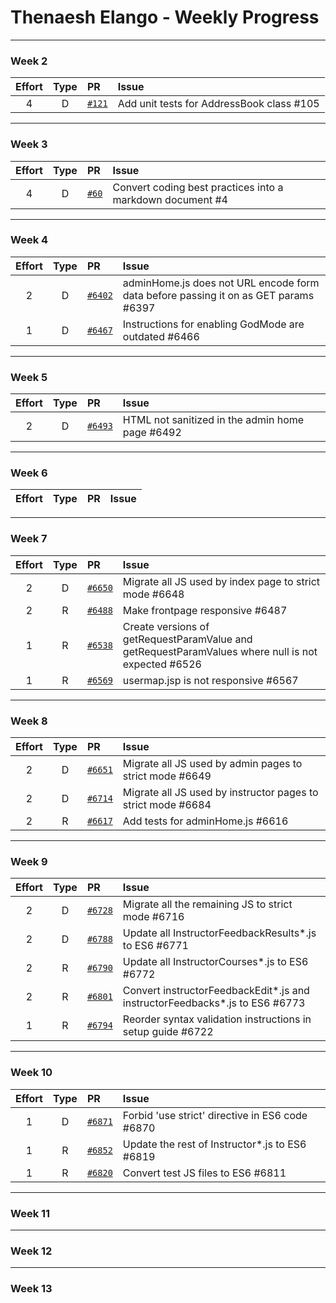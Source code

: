 # Thenaesh Elango - Weekly Progress

---

### Week 2

Effort| Type | PR | Issue
:----:|:----:|:-----------|:------
4 | D | [`#121`](https://github.com/se-edu/addressbook-level2/pull/121) | Add unit tests for AddressBook class #105

---
### Week 3

Effort| Type | PR | Issue
:----:|:----:|:-----------|:------
4 | D | [`#60`](https://github.com/se-edu/addressbook-level1/pull/60) | Convert coding best practices into a markdown document #4

---
### Week 4

Effort| Type | PR | Issue
:----:|:----:|:-----------|:------
2 | D | [`#6402`](https://github.com/TEAMMATES/teammates/pull/6402) | adminHome.js does not URL encode form data before passing it on as GET params #6397
1 | D | [`#6467`](https://github.com/TEAMMATES/teammates/pull/6467) | Instructions for enabling GodMode are outdated #6466

---
### Week 5

Effort| Type | PR | Issue
:----:|:----:|:-----------|:------
2 | D | [`#6493`](https://github.com/TEAMMATES/teammates/pull/6493) | HTML not sanitized in the admin home page #6492

---
### Week 6

Effort| Type | PR | Issue
:----:|:----:|:-----------|:------

---
### Week 7

Effort| Type | PR | Issue
:----:|:----:|:-----------|:------
2 | D | [`#6650`](https://github.com/TEAMMATES/teammates/pull/6650) | Migrate all JS used by index page to strict mode #6648
2 | R | [`#6488`](https://github.com/TEAMMATES/teammates/pull/6488) | Make frontpage responsive #6487
1 | R | [`#6538`](https://github.com/TEAMMATES/teammates/pull/6538) | Create versions of getRequestParamValue and getRequestParamValues where null is not expected #6526
1 | R | [`#6569`](https://github.com/TEAMMATES/teammates/pull/6569) | usermap.jsp is not responsive #6567

---
### Week 8

Effort| Type | PR | Issue
:----:|:----:|:-----------|:------
2 | D | [`#6651`](https://github.com/TEAMMATES/teammates/pull/6651) | Migrate all JS used by admin pages to strict mode #6649
2 | D | [`#6714`](https://github.com/TEAMMATES/teammates/pull/6714) | Migrate all JS used by instructor pages to strict mode #6684
2 | R | [`#6617`](https://github.com/TEAMMATES/teammates/pull/6617) | Add tests for adminHome.js #6616

---
### Week 9

Effort| Type | PR | Issue
:----:|:----:|:-----------|:------
2 | D | [`#6728`](https://github.com/TEAMMATES/teammates/pull/6728) | Migrate all the remaining JS to strict mode #6716
2 | D | [`#6788`](https://github.com/TEAMMATES/teammates/pull/6788) | Update all InstructorFeedbackResults\*.js to ES6 #6771
2 | R | [`#6790`](https://github.com/TEAMMATES/teammates/pull/6790) | Update all InstructorCourses\*.js to ES6 #6772
2 | R | [`#6801`](https://github.com/TEAMMATES/teammates/pull/6801) | Convert instructorFeedbackEdit\*.js and instructorFeedbacks\*.js to ES6 #6773
1 | R | [`#6794`](https://github.com/TEAMMATES/teammates/pull/6794) | Reorder syntax validation instructions in setup guide #6722

---
### Week 10

Effort| Type | PR | Issue
:----:|:----:|:-----------|:------
1 | D | [`#6871`](https://github.com/TEAMMATES/teammates/pull/6871) | Forbid 'use strict' directive in ES6 code #6870
1 | R | [`#6852`](https://github.com/TEAMMATES/teammates/pull/6852) | Update the rest of Instructor\*.js to ES6 #6819
1 | R | [`#6820`](https://github.com/TEAMMATES/teammates/pull/6820) | Convert test JS files to ES6 #6811

---
### Week 11

---
### Week 12

---
### Week 13

